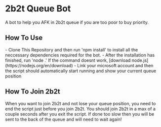 # 2b2t Queue Bot

<p>A bot to help you AFK in 2b2t queue if you are too poor to buy priority.</p>

## How To Use

<p>
- Clone This Repository and then run 'npm install' to install all the neccessary dependencies required for the bot.
- After the installation has finished, run 'node .'
If the command doesnt work, [download node.js](https://nodejs.org/en/download)
- Link your microsoft account and then the script should automatically start running and show your current queue position
</p>

## How To Join 2b2t

<p>
When you want to join 2b2t and not lose your queue position, you need to end the script just before you join 2b2t.
You should join 2b2t in a max of a couple seconds after you exit the script.
If done too slow then you will be sent to the back of the queue and will need to wait again!
</p>